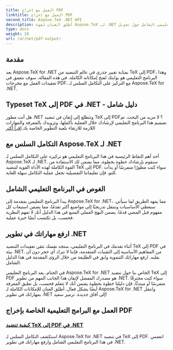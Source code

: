 ```yaml
---
title: العمل مع إخراج PDF
linktitle: العمل مع إخراج PDF
second_title: Aspose.TeX .NET API
description: أطلق العنان لقوة Aspose.TeX لـ .NET من خلال برنامجنا التعليمي الشامل حول تحويل TeX إلى PDF. ارفع مهاراتك في تطوير .NET من خلال التكامل السلس.
type: docs
weight: 28
url: /ar/net/pdf-output/
---
```

## مقدمة

يعد Aspose.TeX for .NET بمثابة تغيير جذري في عالم التنضيد من TeX إلى PDF، وهذا البرنامج التعليمي هو بوابتك لفتح إمكاناته الكاملة. في هذه المقالة، سوف نتعمق في تعقيدات العمل مع مخرجات PDF، مع التركيز على التكامل السلس لـ Aspose.TeX for .NET.

## Typeset TeX إلى PDF في .NET - دليل شامل

هل أنت مطور .NET وتتطلع إلى إتقان فن تنضيد TeX إلى PDF؟ لا مزيد من البحث. تم تصميم هذا البرنامج التعليمي لإرشادك خلال العملية بأكملها، وتزويدك بالمعرفة والمهارات اللازمة للارتقاء بلعبة التطوير الخاصة بك.[اقرأ أكثر](./typeset-tex-to-pdf/)

## التكامل السلس مع Aspose.TeX لـ .NET

أحد أهم النقاط الرئيسية في هذا البرنامج التعليمي هو تركيزه على التكامل السلس لـ Aspose.TeX لـ .NET. سنقوم بإرشادك خطوة بخطوة، مما يضمن لك الاستفادة من القوة الكاملة لهذه الأداة القوية لتنضيد TeX إلى PDF. سواء كنت مطورًا متمرسًا أو بدأت للتو، فإن تعليماتنا التفصيلية تجعل عملية التكامل سهلة للغاية.

## الغوص في البرنامج التعليمي الشامل

يبدأ البرنامج التعليمي بمقدمة إلى Aspose.TeX for .NET، مما يمهد الطريق لما سيأتي. سنغطي الأساسيات وننتقل تدريجيًا إلى مواضيع أكثر تقدمًا، مما يضمن استيعاب كل مفهوم قبل المضي قدمًا. يضمن النهج العملي المتبع في هذا الدليل أنك لا تفهم النظرية فحسب، بل تكتسب أيضًا خبرة عملية.

## ارفع مهاراتك في تطوير .NET

أثناء تقدمك في البرنامج التعليمي، ستجد نفسك تتقن تعقيدات التنضيد TeX إلى PDF في بيئة .NET. من المفاهيم الأساسية إلى التقنيات المتقدمة، فإننا لا نترك أي حجر دون أن نقلبه. ارفع مهاراتك التنموية وابق في الطليعة من خلال الرؤى المقدمة في هذا الدليل الشامل.

في الختام، يعد البرنامج التعليمي Aspose.TeX for .NET الخاص بنا حول تنضيد TeX إلى PDF هو مصدرك المفضل لإتقان هذا الجانب المهم من تطوير .NET. سواء كنت محترفًا متمرسًا أو مبتدئًا، فإن دليلنا خطوة بخطوة يضمن أنك لا تتعلم فحسب، بل تطبق المعرفة أيضًا بشكل فعال. أطلق العنان للإمكانات الكاملة لـ Aspose.TeX for .NET وانتقل بمهاراتك في تطوير .NET إلى آفاق جديدة. ترميز سعيد!
## العمل مع البرامج التعليمية الخاصة بإخراج PDF
### [كيفية تنضيد TeX إلى PDF في .NET](./typeset-tex-to-pdf/)
استكشف التكامل السلس لـ Aspose.TeX for .NET في تنضيد TeX إلى PDF. انغمس في هذا البرنامج التعليمي الشامل وارفع مهاراتك في تطوير .NET.